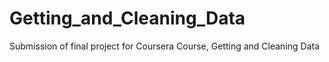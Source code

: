 # Getting_and_Cleaning_Data
Submission of final project for Coursera Course, Getting and Cleaning Data
